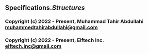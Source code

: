 ## **Specifications**._Structures_

### Copyright (c) 2022 - Present, Muhammad Tahir Abdullahi  <muhammedtahirabdullahi@gmail.com>

### Copyright (c) 2022 - Present, Elftech Inc. <elftech.inc@gmail.com>
